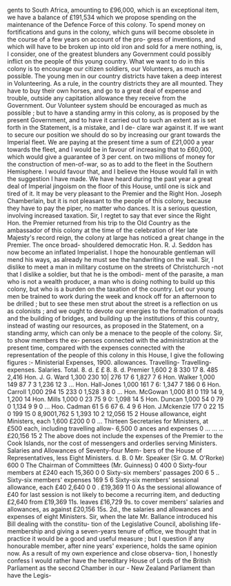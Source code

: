 gents to South Africa, amounting to £96,000, which is an exceptional item, we have a balance of £191,534 which we propose spending on the maintenance of the Defence Force of this colony. To spend money on fortifications and guns in the colony, which guns will become obsolete in the course of a few years on account of the pro- gress of inventions, and which will have to be broken up into old iron and sold for a mere nothing, is, I consider, one of the greatest blunders any Government could possibly inflict on the people of this young country. What we want to do in this colony is to encourage our citizen soldiers, our Volunteers, as much as possible. The young men in our country districts have taken a deep interest in Volunteering. As a rule, in the country districts they are all mounted. They have to buy their own horses, and go to a great deal of expense and trouble, outside any capitation allowance they receive from the Government. Our Volunteer system should be encouraged as much as possible ; but to have a standing army in this colony, as is proposed by the present Government, and to have it carried out to such an extent as is set forth in the Statement, is a mistake, and I de- clare war against it. If we want to secure our position we should do so by increasing our grant towards the Imperial fleet. We are paying at the present time a sum of £21,000 a year towards the fleet, and I would be in favour of increasing that to £60,000, which would give a guarantee of 3 per cent. on two millions of money for the construction of men-of-war, so as to add to the fleet in the Southern Hemisphere. I would favour that, and I believe the House would fall in with the suggestion I have made. We have heard during the past year a great deal of Imperial jingoism on the floor of this House, until one is sick and tired of it. It may be very pleasant to the Premier and the Right Hon. Joseph Chamberlain, but it is not pleasant to the people of this colony, because they have to pay the piper, no matter who dances. It is a serious question, involving increased taxation. Sir, I regtet to say that ever since the Right Hon. the Premier returned from his trip to the Old Country as the ambassador of this colony at the time of the celebration of Her late Majesty's record reign, the colony at large has noticed a great change in the Premier. The once broad- shouldered democratic Hon. R. J. Seddon has now become an inflated Imperialist. I hope the honourable gentleman will mend his ways, as already he must see the handwriting on the wall. Sir, I dislike to meet a man in military costume on the streets of Christchurch -not that I dislike a soldier, but that he is the ombodi- ment of the parasite, a man who is not a wealth producer, a man who is doing nothing to build up this colony, but who is a burden on the taxation of the country. Let our young men be trained to work during the week and knock off for an afternoon to be drilled ; but to see these men strut about the street is a reflection on us as colonists ; and we ought to devote our energies to the formation of roads and the building of bridges, and building up the institutions of this country, instead of wasting our resources, as proposed in the Statement, on a standing army, which can only be a menace to the people of the colony. Sir, to show members the ex- penses connected with the administration at the present time, compared with the expenses connected with the representation of the people of this colony in this House, I give the following figures :- Ministerial Expenses, 1900. allowances. Travelling- Travelling- expenses. Salaries. Total. 8. d. £ £ 8. 8. d. Premier 1,600 2 8 330 17 8. 485 2,416 Hon. J. G. Ward 1,300 230 10\| 276 17 6 1,827 7 6 Hon. Walker 1,000 149 87 7 3 1,236 12 3 ... Hon. Hall-Jones 1,000 161 7 6: 1,347 7 186 0 6 Hon. Carroll 1,000 294 15 233 0 1,528 3 8 0 ... Hon. McGowan 1,000 81 0 119 14 9, 1,200 14 Hon. Mills 1,000 0 23 75 9 0: 1,098 14 5 Hon. Duncan 1,000 54 0 79 0 1,134 9 9 0 ... Hoo. Cadman 61 5 6 67 6. 4 9 6 Hon. J.Mckenzie 177 0 22 15 0 199 15 0 8,9001,762 5 1,393 10 2 12,056 15 2 House allowance, eight Ministers, each 1,600 £200 0 0 ... Thirteen Secretaries for Ministers, at £500 each, including travelling allow- 6,500 0 ances and expenses 0 ... ... ... £20,156 15 2 The above does not include the expenses of the Premier to the Cook Islands, nor the cost of messengers and orderlies serving Ministers. Salaries and Allowances of Seventy-four Mem- bers of the House of Representatives, less Eight Ministers. d. B. 0 Mr. Speaker (Sir G. M. O'Rorke) 600 0 The Chairman of Committees (Mr. Guinness) 0 400 0 Sixty-four members at £240 each 15,360 0 0 Sixty-six members' passages 200 6 5 .. Sixty-six members' expenses 169 5 6 Sixty-six members' sessional allowance, each £40 2,640 0 0 . £19,369 11 0 As the sessional allowance of £40 for last session is not likely to become a recurring item, and deducting £2,640 from £19,369 11s. leaves £16,729 9s. to cover members' salaries and allowances, as against £20,156 15s. 2d., the salaries and allowances and expenses of eight Ministers. Sir, when the late Mr. Ballance introduced his Bill dealing with the constitu- tion of the Legislative Council, abolishing life- membership and giving a seven-years tenure of office, we thought that in practice it would be a good and useful measure ; but I question if any honourable member, after nine years' experience, holds the same opinion now. As a result of my own experience and close observa- tion, I honestly confess I would rather have the hereditary House of Lords of the British Parliament as the second Chamber in our - New Zealand Parliament than have the Legis- 